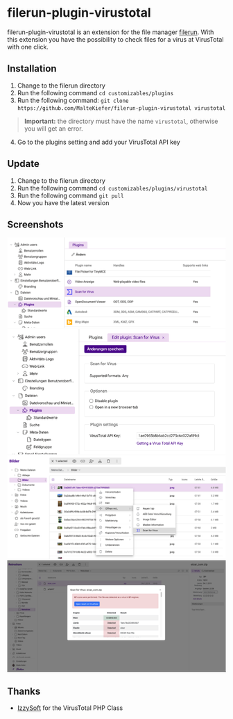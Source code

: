 # filerun-plugin-virustotal
filerun-plugin-virustotal is an extension for the file manager [filerun](https://filerun.com/).
With this extension you have the possibility to check files for a virus at VirusTotal with one click.

## Installation
1. Change to the filerun directory
2. Run the following command `cd customizables/plugins`
3. Run the following command: `git clone https://github.com/MalteKiefer/filerun-plugin-virustotal virustotal`
> **Important:** the directory must have the name `virustotal`, otherwise you will get an error.
4. Go to the plugins setting and add your VirusTotal API key

## Update
1. Change to the filerun directory
2. Run the following command `cd customizables/plugins/virustotal`
3. Run the following command `git pull`
4. Now you have the latest version

## Screenshots
![Screen1](screenshots/screen1.png)
![Screen2](screenshots/screen2.png)
![Screen3](screenshots/screen3.png)
![Screen4](screenshots/screen4.png)

## Thanks
- [IzzySoft](https://github.com/IzzySoft/virustotal) for the VirusTotal PHP Class


